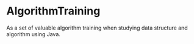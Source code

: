 # AlgorithmTraining
As a set of valuable algorithm training when studying data structure and algorithm using Java.
